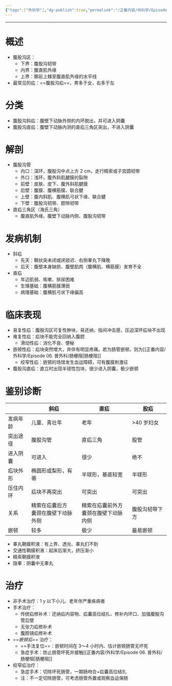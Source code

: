```yaml
---
{"tags":["外科学"],"dg-publish":true,"permalink":"/正番内容/外科学/Episode 06. 普外科/腹股沟疝/","dgPassFrontmatter":true}
---
```


---
# 概述
+ 腹股沟区：
	+ 下界：腹股沟韧带
	+ 内界：腹直肌外缘
	+ 上界：髂前上棘至腹直肌外缘的水平线
+ 最常见的疝：==腹股沟疝==，男多于女，右多于左
# 分类 
+ 腹股沟斜疝：腹壁下动脉外侧的内环脱出，并可进入阴囊
+ 腹股沟直疝：腹壁下动脉内测的直疝三角区突出，不进入阴囊
# 解剖
+ 腹股沟管
	+ 内口：深环，腹股沟中点上方 2 cm，走行精索或子宫圆韧带
	+ 外口：浅环，腹外斜肌腱膜的裂隙
	+ 前壁：皮肤、皮下、腹外斜肌腱膜
	+ 后壁：腹膜、腹横筋膜、联合腱
	+ 上壁：腹内斜肌、腹横肌弓状下缘、联合腱
	+ 下壁：腹股沟韧带、腔隙韧带
+ 直疝三角区（海氏三角）
	+ 腹直肌外缘、腹壁下动脉内侧、腹股沟韧带

# 发病机制
+ 斜疝
	+ 先天：鞘状突未闭或闭锁迟、右侧睾丸下降晚
	+ 后天：腹壁本身缺损、腹壁肌肉（腹横肌、横筋膜）发育不全
+ 直疝
	+ 年迈肌弱、咳嗽、排尿困难
	+ 生理基础：腹横筋膜薄弱
	+ 病理基础：腹横肌弓状下缘偏高
# 临床表现
+ 易复性疝：腹股沟区可复性肿块，易还纳，指间冲击感，压迫深环疝块不出现
+ 难复性疝：疝块不能完全回纳入腹腔
	+ 滑动性疝：消化不良、便秘
+ 嵌顿性疝：疝块突然增大，并伴有明显疼痛。若为肠管嵌顿，则为[[正番内容/外科学/Episode 06. 普外科/肠梗阻\|肠梗阻]]
	+ 绞窄性疝：嵌顿的场馆发生血运障碍，可有腹膜刺激征
+ 腹股沟直疝：直立时出现半球性包块，很少进入阴囊，极少嵌顿
# 鉴别诊断
|          | 斜疝                                    | 直疝                                      | 股疝           |
| -------- | --------------------------------------- | ----------------------------------------- | -------------- |
| 发病年龄 | 儿童、青壮年                            | 老年                                      | >40 岁妇女     |
| 突出途径 | 腹股沟管                                | 直疝三角                                  | 股管           |
| 进入阴囊 | 可进入                                  | 很少                                      | 绝不           |
| 疝块外形 | 椭圆形或梨形，有蒂                      | 半球形，基底较宽                          | 半球形         |
| 压住内环 | 疝块不再突出                            | 可突出                                    | 可突出         |
| 关系     | 精索在疝囊后方</br>囊颈在腹壁下动脉外侧 | 精索在疝囊前外方</br>囊颈在腹壁下动脉内侧 | 腹股沟韧带下方 |
| 嵌顿     | 较多                                    | 极少                                      | 最易嵌顿               |
+ 睾丸鞘膜积液：有上界、透光、睾丸扪不到
+ 交通性鞘膜积液：起床后渐大，挤压渐小
+ 精索鞘膜积液
+ 隐睾：阴囊中无睾丸
# 治疗
+ 非手术治疗：1 y 以下小儿、老年伴严重疾病者
+ 手术治疗：
	+ 传统疝修补术：还纳疝内容物、疝囊高位结扎、修补内环口、加强腹股沟管后壁
	+ 无张力疝修补术
	+ 腹腔镜疝修补术
+ *==嵌顿疝==* 治疗：
	+ ==手法复位==：嵌顿时间在 3～4 小时内、估计嵌顿肠管无坏死
	+ 急症手术：防止肠管坏死并接触[[正番内容/外科学/Episode 06. 普外科/肠梗阻\|肠梗阻]]
+ 绞窄疝治疗：
	+ 急症手术：切除坏死肠管，一期肠吻合+疝囊高位结扎
	+ 注：不一定切除肠管，可考虑肠管外置或观察血运保肠